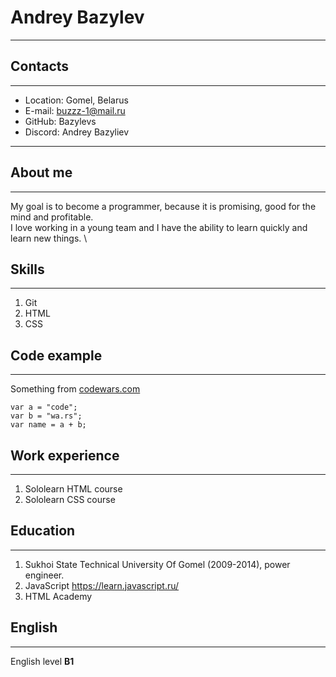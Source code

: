 # Andrey Bazylev

---

## Contacts

---

- Location: Gomel, Belarus
- E-mail: buzzz-1@mail.ru
- GitHub: Bazylevs
- Discord: Andrey Bazyliev

---

## About me

---

My goal is to become a programmer, because it is promising, good for the mind and profitable. \
I love working in a young team and I have the ability to learn quickly and learn new things. \

## Skills

---

1. Git
2. HTML
3. CSS

## Code example

---

Something from [codewars.com](https://www.codewars.com/users/Bazylevs/completed_solutions)

```
var a = "code";
var b = "wa.rs";
var name = a + b;
```

## Work experience

---

1. Sololearn HTML course
2. Sololearn CSS course

## Education

---

1. Sukhoi State Technical University Of Gomel (2009-2014), power engineer.
2. JavaScript https://learn.javascript.ru/
3. HTML Academy

## English

---

English level **B1**
